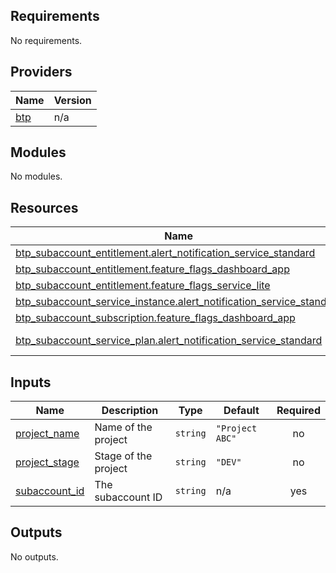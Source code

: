 <!-- BEGIN_TF_DOCS -->
## Requirements

No requirements.

## Providers

| Name | Version |
|------|---------|
| <a name="provider_btp"></a> [btp](#provider\_btp) | n/a |

## Modules

No modules.

## Resources

| Name | Type |
|------|------|
| [btp_subaccount_entitlement.alert_notification_service_standard](https://registry.terraform.io/providers/SAP/btp/latest/docs/resources/subaccount_entitlement) | resource |
| [btp_subaccount_entitlement.feature_flags_dashboard_app](https://registry.terraform.io/providers/SAP/btp/latest/docs/resources/subaccount_entitlement) | resource |
| [btp_subaccount_entitlement.feature_flags_service_lite](https://registry.terraform.io/providers/SAP/btp/latest/docs/resources/subaccount_entitlement) | resource |
| [btp_subaccount_service_instance.alert_notification_service_standard](https://registry.terraform.io/providers/SAP/btp/latest/docs/resources/subaccount_service_instance) | resource |
| [btp_subaccount_subscription.feature_flags_dashboard_app](https://registry.terraform.io/providers/SAP/btp/latest/docs/resources/subaccount_subscription) | resource |
| [btp_subaccount_service_plan.alert_notification_service_standard](https://registry.terraform.io/providers/SAP/btp/latest/docs/data-sources/subaccount_service_plan) | data source |

## Inputs

| Name | Description | Type | Default | Required |
|------|-------------|------|---------|:--------:|
| <a name="input_project_name"></a> [project\_name](#input\_project\_name) | Name of the project | `string` | `"Project ABC"` | no |
| <a name="input_project_stage"></a> [project\_stage](#input\_project\_stage) | Stage of the project | `string` | `"DEV"` | no |
| <a name="input_subaccount_id"></a> [subaccount\_id](#input\_subaccount\_id) | The subaccount ID | `string` | n/a | yes |

## Outputs

No outputs.
<!-- END_TF_DOCS -->